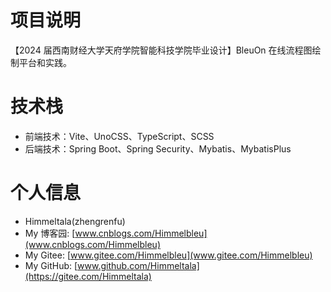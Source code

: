 # 项目说明

【2024 届西南财经大学天府学院智能科技学院毕业设计】BleuOn 在线流程图绘制平台和实践。

# 技术栈

- 前端技术：Vite、UnoCSS、TypeScript、SCSS
- 后端技术：Spring Boot、Spring Security、Mybatis、MybatisPlus

# 个人信息

- Himmeltala(zhengrenfu)
- My 博客园: [www.cnblogs.com/Himmelbleu](www.cnblogs.com/Himmelbleu)
- My Gitee: [www.gitee.com/Himmelbleu](www.gitee.com/Himmelbleu)
- My GitHub: [www.github.com/Himmeltala](https://gitee.com/Himmeltala)
